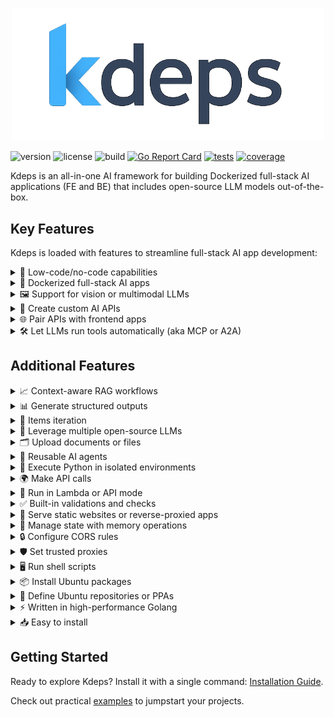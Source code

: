 <p align="center">
  <img src="./docs/public/logo.png" width="500" />
</p>

![version](https://img.shields.io/github/v/tag/kdeps/kdeps?style=flat-square&label=version)
![license](https://img.shields.io/github/license/kdeps/kdeps?style=flat-square)
![build](https://img.shields.io/github/actions/workflow/status/kdeps/kdeps/build-test.yml?branch=main&style=flat-square)
[![Go Report Card](https://goreportcard.com/badge/github.com/kdeps/kdeps)](https://goreportcard.com/report/github.com/kdeps/kdeps)
[![tests](https://img.shields.io/endpoint?style=flat-square&url=https://gist.githubusercontent.com/jjuliano/ce695f832cd51d014ae6d37353311c59/raw/kdeps-go-tests.json)](https://github.com/kdeps/kdeps/actions/workflows/build-test.yml)
[![coverage](https://img.shields.io/endpoint?style=flat-square&url=https://gist.githubusercontent.com/jjuliano/ce695f832cd51d014ae6d37353311c59/raw/kdeps-go-coverage.json)](https://github.com/kdeps/kdeps/actions/workflows/build-test.yml)

Kdeps is an all-in-one AI framework for building Dockerized full-stack AI applications (FE and BE) that includes
open-source LLM models out-of-the-box.

## Key Features

Kdeps is loaded with features to streamline full-stack AI app development:

<details>
  <summary>🧩 Low-code/no-code capabilities</summary>
  Build <a href="https://kdeps.com/getting-started/configuration/workflow.html">operational full-stack AI apps</a>, enabling accessible development for non-technical users.

```pkl
// workflow.pkl
Name = "ticketResolutionAgent"
Description = "Automates customer support ticket resolution with LLM responses."
Version = "1.0.0"
TargetActionID = "responseResource"
settings {
  APIServerMode = true
  APIServer {
    HostIP = "127.0.0.1"
    PortNum = 3000
    Routes {
      new { Path = "/api/v1/ticket"; Methods { "POST" } }
    }
    CORS { EnableCORS = true; AllowOrigins { "http://localhost:8080" } }
  }
  AgentSettings {
    Timezone = "Etc/UTC"
    Models { "llama3.2:1b" }
    OllamaImageTag = "0.6.8"
  }
}
```

```pkl
// resources/fetch_data.pkl
ActionID = "httpFetchResource"
Name = "CRM Fetch"
Description = "Fetches ticket data via CRM API."
run {
  RestrictToHTTPMethods { "POST" }
  RestrictToRoutes { "/api/v1/ticket" }
  PreflightCheck {
    Validations { "@(request.data().ticket_id)" != "" }
  }
  HTTPClient {
    Method = "GET"
    Url = "https://crm.example.com/api/ticket/@(request.data().ticket_id)"
    Headers { ["Authorization"] = "Bearer @(session.getRecord('crm_token'))" }
    TimeoutDuration = 30.s
  }
}
```

```pkl
// resources/llm.pkl
ActionID = "llmResource"
Name = "LLM Ticket Response"
Description = "Generates responses for customer tickets."
Requires { "httpFetchResource" }
run {
  RestrictToHTTPMethods { "POST" }
  RestrictToRoutes { "/api/v1/ticket" }
  Chat {
    Model = "llama3.2:1b"
    Role = "assistant"
    Prompt = "Provide a professional response to the customer query: @(request.data().query)"
    Scenario {
      new { Role = "system"; Prompt = "You are a customer support assistant. Be polite and concise." }
      new { Role = "system"; Prompt = "Ticket data: @(client.responseBody("httpFetchResource"))" }
    }
    JSONResponse = true
    JSONResponseKeys { "response_text" }
    TimeoutDuration = 60.s
  }
}
```

```pkl
// resources/response.pkl
ActionID = "responseResource"
Name = "API Response"
Description = "Returns ticket resolution response."
Requires { "llmResource" }
run {
  RestrictToHTTPMethods { "POST" }
  RestrictToRoutes { "/api/v1/ticket" }
  APIResponse {
    Success = true
    Response {
      Data { "@(llm.response('llmResource'))" }
    }
    Meta { Headers { ["Content-Type"] = "application/json" } }
  }
}
```
</details>

<details>
  <summary>🐳 Dockerized full-stack AI apps</summary>
  Build applications with <a href="https://kdeps.com/getting-started/introduction/quickstart.html#quickstart">batteries included</a> for seamless development and deployment, as detailed in the <a href="https://kdeps.com/getting-started/configuration/workflow.html#ai-agent-settings">AI agent settings</a>.

```pkl
# Creating a Docker image of the kdeps AI agent is easy!
# First, package the AI agent project.
$ kdeps package tickets-ai/
INFO kdeps package created package-file=tickets-ai-1.0.0.kdeps
# Then build a docker image and run.
$ kdeps run tickets-ai-1.0.0.kdeps
# It also creates a Docker compose configuration file.
```

```pkl
# docker-compose.yml
version: '3.8'
services:
  kdeps-tickets-ai-cpu:
    image: kdeps-tickets-ai:1.0.0
    ports:
      - "127.0.0.1:3000"
    restart: on-failure
    volumes:
      - ollama:/root/.ollama
      - kdeps:/.kdeps
volumes:
  ollama:
    external:
      name: ollama
  kdeps:
    external:
      name: kdeps
```
</details>

<details>
  <summary>🖼️ Support for vision or multimodal LLMs</summary>
  Process text, images, and other data types in a single workflow with <a href="https://kdeps.com/getting-started/resources/multimodal.html">vision or multimodal LLMs</a>.

```pkl
// workflow.pkl
Name = "visualTicketAnalyzer"
Description = "Analyzes images in support tickets for defects using a vision model."
Version = "1.0.0"
TargetActionID = "responseResource"
settings {
  APIServerMode = true
  APIServer {
    HostIP = "127.0.0.1"
    PortNum = 3000
    Routes {
      new { Path = "/api/v1/visual-ticket"; Methods { "POST" } }
    }
    CORS { EnableCORS = true; AllowOrigins { "http://localhost:8080" } }
  }
  AgentSettings {
    Timezone = "Etc/UTC"
    Models { "llama3.2-vision" }
    OllamaImageTag = "0.6.8"
  }
}
```

```pkl
// resources/fetch_data.pkl
ActionID = "httpFetchResource"
Name = "CRM Fetch"
Description = "Fetches ticket data via CRM API."
run {
  RestrictToHTTPMethods { "POST" }
  RestrictToRoutes { "/api/v1/ticket" }
  PreflightCheck {
    Validations { "@(request.data().ticket_id)" != "" }
  }
  HTTPClient {
    Method = "GET"
    Url = "https://crm.example.com/api/ticket/@(request.data().ticket_id)"
    Headers { ["Authorization"] = "Bearer @(session.getRecord('crm_token'))" }
    TimeoutDuration = 30.s
  }
}
```

```pkl
// resources/llm.pkl
ActionID = "llmResource"
Name = "Visual Defect Analyzer"
Description = "Analyzes ticket images for defects."
Requires { "httpFetchResource" }
run {
  RestrictToHTTPMethods { "POST" }
  RestrictToRoutes { "/api/v1/visual-ticket" }
  PreflightCheck {
    Validations { "@(request.filecount())" > 0 }
  }
  Chat {
    Model = "llama3.2-vision"
    Role = "assistant"
    Prompt = "Analyze the image for product defects and describe any issues found."
    Files { "@(request.files()[0])" }
    Scenario {
      new { Role = "system"; Prompt = "You are a support assistant specializing in visual defect detection." }
      new { Role = "system"; Prompt = "Ticket data: @(client.responseBody("httpFetchResource"))" }
    }
    JSONResponse = true
    JSONResponseKeys { "defect_description"; "severity" }
    TimeoutDuration = 60.s
  }
}
```

```pkl
// resources/response.pkl
ActionID = "responseResource"
Name = "API Response"
Description = "Returns defect analysis result."
Requires { "llmResource" }
run {
  RestrictToHTTPMethods { "POST" }
  RestrictToRoutes { "/api/v1/visual-ticket" }
  APIResponse {
    Success = true
    Response {
      Data { "@(llm.response('llmResource'))" }
    }
    Meta { Headers { ["Content-Type"] = "application/json" } }
  }
}
```
</details>

<details>
  <summary>🔌 Create custom AI APIs</summary>
  Serve <a href="https://kdeps.com/getting-started/configuration/workflow.html#llm-models">open-source LLMs</a> through custom <a href="https://kdeps.com/getting-started/configuration/workflow.html#api-server-settings">AI APIs</a> for robust AI-driven applications.
</details>

<details>
  <summary>🌐 Pair APIs with frontend apps</summary>
  Integrate with frontend apps like Streamlit, NodeJS, and more for interactive AI-driven user interfaces, as outlined in <a href="https://kdeps.com/getting-started/configuration/workflow.html#web-server-settings">web server settings</a>.

```pkl
// workflow.pkl
Name = "frontendAIApp"
Description = "Pairs an AI API with a Streamlit frontend for text summarization."
Version = "1.0.0"
TargetActionID = "responseResource"
settings {
  APIServerMode = true
  WebServerMode = true
  APIServer {
    HostIP = "127.0.0.1"
    PortNum = 3000
    Routes {
      new { Path = "/api/v1/summarize"; Methods { "POST" } }
    }
  }
  WebServer {
    HostIP = "127.0.0.1"
    PortNum = 8501
    Routes {
      new {
        Path = "/app"
        PublicPath = "/fe/1.0.0/web/"
        ServerType = "app"
        AppPort = 8501
        Command = "streamlit run app.py"
      }
    }
  }
  AgentSettings {
    Timezone = "Etc/UTC"
    PythonPackages { "streamlit" }
    Models { "llama3.2:1b" }
    OllamaImageTag = "0.6.8"
  }
}
```

```pkl
// data/fe/web/app.py (Streamlit frontend)
import streamlit as st
import requests

st.title("Text Summarizer")
text = st.text_area("Enter text to summarize")
if st.button("Summarize"):
  response = requests.post("http://localhost:3000/api/v1/summarize", json={"text": text})
  if response.ok:
    st.write(response.json()['response']['data']['summary'])
  else:
    st.error("Error summarizing text")
```

```pkl
// resources/llm.pkl
ActionID = "llmResource"
Name = "Text Summarizer"
Description = "Summarizes input text using an LLM."
run {
  RestrictToHTTPMethods { "POST" }
  RestrictToRoutes { "/api/v1/summarize" }
  Chat {
    Model = "llama3.2:1b"
    Role = "assistant"
    Prompt = "Summarize this text in 50 words or less: @(request.data().text)"
    JSONResponse = true
    JSONResponseKeys { "summary" }
    TimeoutDuration = 60.s
  }
}
```
</details>

<details>
  <summary>🛠️ Let LLMs run tools automatically (aka MCP or A2A)</summary>
  Enhance functionality through scripts and sequential tool pipelines with <a href="https://kdeps.com/getting-started/resources/llm.html#tools-configuration">external tools and chained tool workflows</a>.

```pkl
// workflow.pkl
Name = "toolChainingAgent"
Description = "Uses LLM to query a database and generate a report via tools."
Version = "1.0.0"
TargetActionID = "responseResource"
settings {
  APIServerMode = true
  APIServer {
    HostIP = "127.0.0.1"
    PortNum = 3000
    Routes {
      new { Path = "/api/v1/report"; Methods { "POST" } }
    }
  }
  AgentSettings {
    Timezone = "Etc/UTC"
    Models { "llama3.2:1b" }
    OllamaImageTag = "0.6.8"
  }
}
```

```pkl
// resources/llm.pkl
ActionID = "llmResource"
Name = "Report Generator"
Description = "Generates a report using a database query tool."
run {
  RestrictToHTTPMethods { "POST" }
  RestrictToRoutes { "/api/v1/report" }
  Chat {
    Model = "llama3.2:1b"
    Role = "assistant"
    Prompt = "Generate a sales report based on database query results. Date range: @(request.params("date_range"))"
    Tools {
      new {
        Name = "query_sales_db"
        Script = "@(data.filepath('tools/1.0.0', 'query_sales.py'))"
        Description = "Queries the sales database for recent transactions"
        Parameters {
          ["date_range"] { Required = true; Type = "string"; Description = "Date range for query (e.g., '2025-01-01:2025-05-01')" }
        }
      }
    }
    JSONResponse = true
    JSONResponseKeys { "report" }
    TimeoutDuration = 60.s
  }
}
```

```pkl
// data/tools/query_sales.py
import sqlite3
import sys

def query_sales(date_range):
  start, end = date_range.split(':')
  conn = sqlite3.connect('sales.db')
  cursor = conn.execute("SELECT * FROM transactions WHERE date BETWEEN ? AND ?", (start, end))
  results = cursor.fetchall()
  conn.close()
  return results

print(query_sales(sys.argv[1]))
```
</details>

## Additional Features

<details>
  <summary>📈 Context-aware RAG workflows</summary>
  Enable accurate, knowledge-intensive tasks with <a href="https://kdeps.com/getting-started/resources/kartographer.html">RAG workflows</a>.
</details>

<details>
  <summary>📊 Generate structured outputs</summary>
  Create consistent, machine-readable responses from LLMs, as described in the <a href="https://kdeps.com/getting-started/resources/llm.html#chat-block">chat block documentation</a>.

```pkl
// workflow.pkl
Name = "structuredOutputAgent"
Description = "Generates structured JSON responses from LLM."
Version = "1.0.0"
TargetActionID = "responseResource"
settings {
  APIServerMode = true
  APIServer {
    HostIP = "127.0.0.1"
    PortNum = 3000
    Routes {
      new { Path = "/api/v1/structured"; Methods { "POST" } }
    }
  }
  AgentSettings {
    Timezone = "Etc/UTC"
    Models { "llama3.2:1b" }
    OllamaImageTag = "0.6.8"
  }
}
```

```pkl
// resources/llm.pkl
ActionID = "llmResource"
Name = "Structured Response Generator"
Description = "Generates structured JSON output."
run {
  RestrictToHTTPMethods { "POST" }
  RestrictToRoutes { "/api/v1/structured" }
  Chat {
    Model = "llama3.2:1b"
    Role = "assistant"
    Prompt = "Analyze this text and return a structured response: @(request.data().text)"
    JSONResponse = true
    JSONResponseKeys { "summary"; "keywords" }
    TimeoutDuration = 60.s
  }
}
```
</details>

<details>
  <summary>🔄 Items iteration</summary>
  Iterate over multiple items in a resource to process them sequentially, using <a href="https://kdeps.com/getting-started/resources/items.html">items iteration</a> with `item.current()`, `item.prev()`, and `item.next()`.

```pkl
// workflow.pkl
Name = "mtvScenarioGenerator"
Description = "Generates MTV video scenarios based on song lyrics."
Version = "1.0.0"
TargetActionID = "responseResource"
settings {
  APIServerMode = true
  APIServer {
    HostIP = "127.0.0.1"
    PortNum = 3000
    Routes {
      new { Path = "/api/v1/mtv-scenarios"; Methods { "GET" } }
    }
    CORS { EnableCORS = true; AllowOrigins { "http://localhost:8080" } }
  }
  AgentSettings {
    Timezone = "Etc/UTC"
    Models { "llama3.2:1b" }
    OllamaImageTag = "0.6.8"
  }
}
```

```pkl
// resources/llm.pkl
ActionID = "llmResource"
Name = "MTV Scenario Generator"
Description = "Generates MTV video scenarios for song lyrics."
Items {
  "A long, long time ago"
  "I can still remember"
  "How that music used to make me smile"
  "And I knew if I had my chance"
}
run {
  RestrictToHTTPMethods { "GET" }
  RestrictToRoutes { "/api/v1/mtv-scenarios" }
  SkipCondition {
    "@(item.current())" == "And I knew if I had my chance" // Skip this lyric
  }
  Chat {
    Model = "llama3.2:1b"
    Role = "assistant"
    Prompt = """
    Based on the lyric @(item.current()) from the song "American Pie," generate a suitable scenario for an MTV music video. The scenario should include a vivid setting, key visual elements, and a mood that matches the lyric's tone.
    """
    Scenario {
      new { Role = "system"; Prompt = "You are a creative director specializing in music video production." }
    }
    JSONResponse = true
    JSONResponseKeys { "setting"; "visual_elements"; "mood" }
    TimeoutDuration = 60.s
  }
}
```

```pkl
// resources/response.pkl
ActionID = "responseResource"
Name = "API Response"
Description = "Returns MTV video scenarios."
Requires { "llmResource" }
run {
  RestrictToHTTPMethods { "GET" }
  RestrictToRoutes { "/api/v1/mtv-scenarios" }
  APIResponse {
    Success = true
    Response {
      Data { "@(llm.response('llmResource'))" }
    }
    Meta { Headers { ["Content-Type"] = "application/json" } }
  }
}
```
</details>

<details>
  <summary>🤖 Leverage multiple open-source LLMs</summary>
  Use LLMs from <a href="https://kdeps.com/getting-started/configuration/workflow.html#llm-models">Ollama</a> and <a href="https://github.com/kdeps/examples/tree/main/huggingface_imagegen_api">Huggingface</a> for diverse AI capabilities.

```pkl
// workflow.pkl
Models {
  "tinydolphin"
  "llama3.3"
  "llama3.2-vision"
  "llama3.2:1b"
  "mistral"
  "gemma"
  "mistral"
}
```
</details>

<details>
  <summary>🗂️ Upload documents or files</summary>
  Process documents for LLM analysis, ideal for document analysis tasks, as shown in the <a href="https://kdeps.com/getting-started/tutorials/files.html">file upload tutorial</a>.

```pkl
// workflow.pkl
Name = "docAnalysisAgent"
Description = "Analyzes uploaded documents with LLM."
Version = "1.0.0"
TargetActionID = "responseResource"
settings {
  APIServerMode = true
  APIServer {
    HostIP = "127.0.0.1"
    PortNum = 3000
    Routes {
      new { Path = "/api/v1/doc-analyze"; Methods { "POST" } }
    }
  }
  AgentSettings {
    Timezone = "Etc/UTC"
    Models { "llama3.2-vision" }
    OllamaImageTag = "0.6.8"
  }
}
```

```pkl
// resources/llm.pkl
ActionID = "llmResource"
Name = "Document Analyzer"
Description = "Extracts text from uploaded documents."
run {
  RestrictToHTTPMethods { "POST" }
  RestrictToRoutes { "/api/v1/doc-analyze" }
  PreflightCheck {
    Validations { "@(request.filecount())" > 0 }
  }
  Chat {
    Model = "llama3.2-vision"
    Role = "assistant"
    Prompt = "Extract key information from this document."
    Files { "@(request.files()[0])" }
    JSONResponse = true
    JSONResponseKeys { "key_info" }
    TimeoutDuration = 60.s
  }
}
```
</details>

<details>
  <summary>🔄 Reusable AI agents</summary>
  Create flexible workflows with <a href="https://kdeps.com/getting-started/resources/remix.html">reusable AI agents</a>.

```pkl
// workflow.pkl
Name = "docAnalysisAgent"
Description = "Analyzes uploaded documents with LLM."
Version = "1.0.0"
TargetActionID = "responseResource"
Workflows { "@ticketResolutionAgent" }
settings {
  APIServerMode = true
  APIServer {
    HostIP = "127.0.0.1"
    PortNum = 3000
    Routes {
      new { Path = "/api/v1/doc-analyze"; Methods { "POST" } }
    }
  }
  AgentSettings {
    Timezone = "Etc/UTC"
    Models { "llama3.2-vision" }
    OllamaImageTag = "0.6.8"
  }
}
```

```pkl
// resources/response.pkl
ActionID = "responseResource"
Name = "API Response"
Description = "Returns defect analysis result."
Requires {
  "llmResource"
  "@ticketResolutionAgent/llmResource:1.0.0"
}
run {
  RestrictToHTTPMethods { "POST" }
  RestrictToRoutes { "/api/v1/doc-analyze" }
  APIResponse {
    Success = true
    Response {
      Data {
        "@(llm.response("llmResource"))"
        "@(llm.response('@ticketResolutionAgent/llmResource:1.0.0'))"
      }
    }
    Meta { Headers { ["Content-Type"] = "application/json" } }
  }
}
```
</details>

<details>
  <summary>🐍 Execute Python in isolated environments</summary>
  Run Python code securely using <a href="https://kdeps.com/getting-started/resources/python.html">Anaconda</a> in isolated environments.

```pkl
// resources/python.pkl
ActionID = "pythonResource"
Name = "Data Formatter"
Description = "Formats extracted data for storage."
run {
  RestrictToHTTPMethods { "POST" }
  RestrictToRoutes { "/api/v1/scan-document" }
  Python {
    Script = """
import pandas as pd

def format_data(data):
  df = pd.DataFrame([data])
  return df.to_json()

print(format_data(@(llm.response('llmResource'))))
"""
    TimeoutDuration = 60.s
  }
}
```
</details>

<details>
  <summary>🌍 Make API calls</summary>
  Perform API calls directly from configuration, as detailed in the <a href="https://kdeps.com/getting-started/resources/client.html">client documentation</a>.

```pkl
// resources/http_client.pkl
ActionID = "httpResource"
Name = "DMS Submission"
Description = "Submits extracted data to document management system."
run {
  RestrictToHTTPMethods { "POST" }
  RestrictToRoutes { "/api/v1/scan-document" }
  HTTPClient {
    Method = "POST"
    Url = "https://dms.example.com/api/documents"
    Data { "@(python.stdout('pythonResource'))" }
    Headers { ["Authorization"] = "Bearer @(session.getRecord('dms_token'))" }
    TimeoutDuration = 30.s
  }
}
```
</details>

<details>
  <summary>🚀 Run in Lambda or API mode</summary>
  Operate in <a href="https://kdeps.com/getting-started/configuration/workflow.html#lambda-mode">Lambda mode</a> or <a href="https://kdeps.com/getting-started/configuration/workflow.html#api-server-settings">API mode</a> for flexible deployment.
</details>

<details>
  <summary>✅ Built-in validations and checks</summary>
  Utilize <a href="https://kdeps.com/getting-started/resources/api-request-validations.html#api-request-validations">API request validations</a>, <a href="https://kdeps.com/getting-started/resources/validations.html">custom validation checks</a>, and <a href="https://kdeps.com/getting-started/resources/skip.html">skip conditions</a> for robust workflows.

```pkl
RestrictToHTTPMethods { "POST" }
RestrictToRoutes { "/api/v1/scan-document" }
PreflightCheck {
  Validations { "@(request.filetype('document'))" == "image/jpeg" }
}
SkipCondition { "@(request.data().query.length)" < 5 }
```
</details>

<details>
  <summary>📁 Serve static websites or reverse-proxied apps</summary>
  Host <a href="https://kdeps.com/getting-started/configuration/workflow.html#static-file-serving">static websites</a> or <a href="https://kdeps.com/getting-started/configuration/workflow.html#reverse-proxying">reverse-proxied apps</a> directly.

```pkl
// workflow.pkl
Name = "frontendAIApp"
Description = "Pairs an AI API with a Streamlit frontend for text summarization."
Version = "1.0.0"
TargetActionID = "responseResource"
settings {
  APIServerMode = true
  WebServerMode = true
  APIServer {
    HostIP = "127.0.0.1"
    PortNum = 3000
    Routes {
      new { Path = "/api/v1/summarize"; Methods { "POST" } }
    }
  }
  WebServer {
    HostIP = "127.0.0.1"
    PortNum = 8501
    Routes {
      new {
        Path = "/app"
        ServerType = "app"
        AppPort = 8501
        Command = "streamlit run app.py"
      }
    }
  }
  AgentSettings {
    Timezone = "Etc/UTC"
    PythonPackages { "streamlit" }
    Models { "llama3.2:1b" }
    OllamaImageTag = "0.6.8"
  }
}
```
</details>

<details>
  <summary>💾 Manage state with memory operations</summary>
  Store, retrieve, and clear persistent data using <a href="https://kdeps.com/getting-started/resources/memory.html">memory operations</a>.

```pkl
expr {
  "@(memory.setRecord('user_data', request.data().data))"
}
local user_data = "@(memory.getRecord('user_data'))"
```
</details>

<details>
  <summary>🔒 Configure CORS rules</summary>
  Set <a href="https://kdeps.com/getting-started/configuration/workflow.html#cors-configuration">CORS rules</a> directly in the workflow for secure API access.

```pkl
// workflow.pkl
CORS {
  EnableCORS = true
  AllowOrigins { "https://example.com" }
  AllowMethods { "GET"; "POST" }
}
```
</details>

<details>
  <summary>🛡️ Set trusted proxies</summary>
  Enhance API and frontend security with <a href="https://kdeps.com/getting-started/configuration/workflow.html#trustedproxies">trusted proxies</a>.

```pkl
// workflow.pkl
APIServerMode = true
APIServer {
      HostIP = "127.0.0.1"
    PortNum = 3000
    Routes {
      new { Path = "/api/v1/proxy"; Methods { "GET" } }
    }
    TrustedProxies { "192.168.1.1"; "10.0.0.0/8" }
}
```
</details>

<details>
  <summary>🖥️ Run shell scripts</summary>
  Execute <a href="https://kdeps.com/getting-started/resources/exec.html">shell scripts</a> seamlessly within workflows.

```pkl
// resources/exec.pkl
ActionID = "execResource"
Name = "Shell Script Runner"
Description = "Runs a shell script."
run {
  Exec {
    Command = """
echo "Processing request at $(date)"
"""
    TimeoutDuration = 60.s
  }
}
```
</details>

<details>
  <summary>📦 Install Ubuntu packages</summary>
  Install <a href="https://kdeps.com/getting-started/configuration/workflow.html#ubuntu-packages">Ubuntu packages</a> via configuration for customized environments.

```pkl
// workflow.pkl
AgentSettings {
  Timezone = "Etc/UTC"
  Packages {
    "tesseract-ocr"
    "poppler-utils"
    "npm"
    "ffmpeg"
  }
  OllamaImageTag = "0.6.8"
}
```
</details>

<details>
  <summary>📜 Define Ubuntu repositories or PPAs</summary>
  Configure <a href="https://kdeps.com/getting-started/configuration/workflow.html#ubuntu-repositories">Ubuntu repositories or PPAs</a> for additional package sources.

```pkl
// workflow.pkl
Repositories {
  "ppa:alex-p/tesseract-ocr-devel"
}
```
</details>

<details>
  <summary>⚡ Written in high-performance Golang</summary>
  Benefit from the speed and efficiency of Golang for high-performance applications.
</details>

<details>
  <summary>📥 Easy to install</summary>
  Install and use Kdeps with a single command, as outlined in the <a href="https://kdeps.com/getting-started/introduction/installation.html">installation guide</a>.

```shell
# On macOS
brew install kdeps/tap/kdeps
# Windows, Linux, and macOS
curl -LsSf https://raw.githubusercontent.com/kdeps/kdeps/refs/heads/main/install.sh | sh
```
</details>

## Getting Started

Ready to explore Kdeps? Install it with a single command: [Installation Guide](https://kdeps.com/getting-started/introduction/installation.html).

Check out practical [examples](https://github.com/kdeps/examples) to jumpstart your projects.
